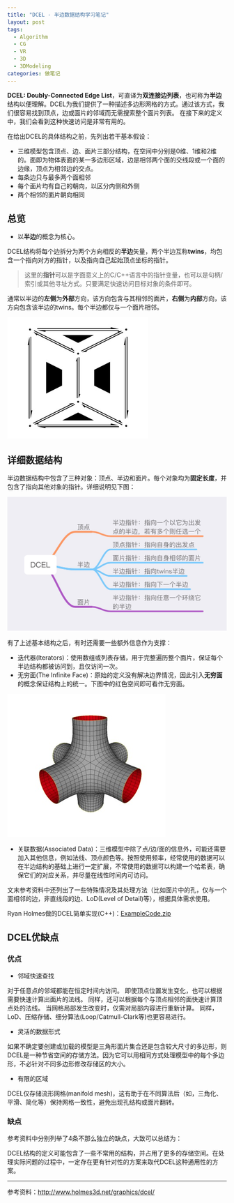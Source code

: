 ```yaml
---
title: "DCEL - 半边数据结构学习笔记"
layout: post
tags:
  - Algorithm
  - CG
  - VR
  - 3D
  - 3DModeling
categories: 做笔记
---
```


**DCEL: Doubly-Connected Edge List**，可直译为**双连接边列表**，也可称为**半边**结构以便理解。DCEL为我们提供了一种描述多边形网格的方式。通过该方式，我们很容易找到顶点，边或面片的邻域而无需搜索整个面片列表。 在接下来的定义中，我们会看到这种快速访问是非常有用的。

<!-- more -->

在给出DCEL的具体结构之前，先列出若干基本假设：

* 三维模型包含顶点、边、面片三部分结构，在空间中分别是0维、1维和2维的。面即为物体表面的某一多边形区域，边是相邻两个面的交线段或一个面的边缘，顶点为相邻边的交点。
* 每条边只与最多两个面相邻
* 每个面片均有自己的朝向，以区分内侧和外侧
* 两个相邻的面片朝向相同

## 总览

* 以**半边**的概念为核心。

DCEL结构将每个边拆分为两个方向相反的**半边**矢量，两个半边互称**twins**，均包含一个指向对方的指针，以及指向自己起始顶点坐标的指针。

> 这里的**指针**可以是字面意义上的C/C++语言中的指针变量，也可以是句柄/索引或其他寻址方式。只要满足快速访问目标对象的条件即可。

通常以半边的**左侧**为**外部**方向，该方向包含与其相邻的面片，**右侧**为**内部**方向，该方向包含该半边的twins。每个半边都仅与一个面片相邻。

![](https://github.com/HusterHope/blogimage/raw/master/DCEL-1.png)

## 详细数据结构

半边数据结构中包含了三种对象：顶点、半边和面片。每个对象均为**固定长度**，并包含了指向其他对象的指针。详细说明见下图：

![](https://github.com/HusterHope/blogimage/raw/master/DCEL-2.png)

有了上述基本结构之后，有时还需要一些额外信息作为支撑：

* 迭代器(Iterators)：使用数组或列表存储，用于完整遍历整个面片，保证每个半边结构都被访问到，且仅访问一次。
* 无穷面(The Infinite Face)：原始的定义没有解决边界情况，因此引入**无穷面**的概念保证结构上的统一。下图中的红色空间即可看作无穷面。

![](https://github.com/HusterHope/blogimage/raw/master/DCEL-3.png)

* 关联数据(Associated Data)：三维模型中除了点/边/面的信息外，可能还需要加入其他信息，例如法线、顶点颜色等。按照使用频率，经常使用的数据可以在半边结构的基础上进行一定扩展，不常使用的数据可以构建一个哈希表，确保它们的对应关系，并尽量在线性时间内可访问。

文末参考资料中还列出了一些特殊情况及其处理方法（比如面片中的孔，仅与一个面相邻的边，非直线段的边、LoD(Level of Detail)等），根据具体需求使用。

Ryan Holmes做的DCEL简单实现(C++)：[ExampleCode.zip](http://www.holmes3d.net/graphics/dcel/ExampleCode.zip)

## DCEL优缺点

### 优点

* 邻域快速查找

对于任意点的邻域都能在恒定时间内访问。 即使顶点位置发生变化，也可以根据需要快速计算出面片的法线。 同样，还可以根据每个与顶点相邻的面快速计算顶点处的法线。 当网格局部发生改变时，仅需对局部内容进行重新计算。 同样，LoD、压缩存储、细分算法(Loop/Catmull-Clark等)也更容易进行。 

* 灵活的数据形式

如果不确定要创建或加载的模型是三角形面片集合还是包含较大尺寸的多边形，则DCEL是一种节省空间的存储方法。因为它可以用相同方式处理模型中的每个多边形，不必针对不同多边形修改存储区的大小。

* 有限的区域

DCEL仅存储流形网格(manifold mesh)，这有助于在不同算法后（如，三角化、平滑、简化等）保持网格一致性，避免出现孔结构或面片翻转。

### 缺点

参考资料中分别列举了4条不那么独立的缺点，大致可以总结为：

DCEL结构的定义可能包含了一些不常用的结构，并占用了更多的存储空间。在处理实际问题的过程中，一定存在更有针对性的方案来取代DCEL这种通用性的方案。

---

参考资料：http://www.holmes3d.net/graphics/dcel/